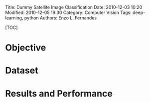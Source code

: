 Title: Dummy Satellite Image Classification
Date: 2010-12-03 10:20
Modified: 2010-12-05 19:30
Category: Computer Vision
Tags: deep-learning, python
Authors: Enzo L. Fernandes

[TOC]

# Objective

# Dataset

# Results and Performance
